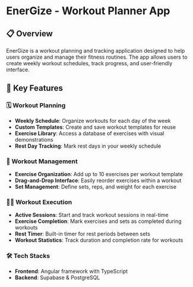 # EnerGize - Workout Planner App

## 📋 Overview

EnerGize is a workout planning and tracking application designed to help users organize and manage their fitness routines. The app allows users to create weekly workout schedules, track progress, and  user-friendly interface.

## 🚀 Key Features

### 🗓️ Workout Planning
- **Weekly Schedule**: Organize workouts for each day of the week  
- **Custom Templates**: Create and save workout templates for reuse  
- **Exercise Library**: Access a database of exercises with visual demonstrations  
- **Rest Day Tracking**: Mark rest days in your weekly schedule  

### 🧰 Workout Management
- **Exercise Organization**: Add up to 10 exercises per workout template  
- **Drag-and-Drop Interface**: Easily reorder exercises within a workout  
- **Set Management**: Define sets, reps, and weight for each exercise  

### 🏃‍♂️ Workout Execution
- **Active Sessions**: Start and track workout sessions in real-time  
- **Exercise Completion**: Mark exercises and sets as completed during workouts  
- **Rest Timer**: Built-in timer for rest periods between sets  
- **Workout Statistics**: Track duration and completion rate for workouts  


### 🛠️ Tech Stacks
- **Frontend**: Angular framework with TypeScript  
- **Backend**: Supabase & PostgreSQL


